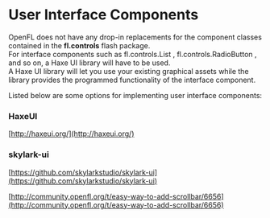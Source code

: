# User Interface Components

OpenFL does not have any drop-in replacements for the component classes contained in the **fl.controls** flash package.   
For interface components such as fl.controls.List , fl.controls.RadioButton , and so on, a Haxe UI library will have to be used.  
A Haxe UI library will let you use your existing graphical assets while the library provides the programmed functionality of the interface component.  
  
Listed below are some options for implementing user interface components:  


###  HaxeUI

  
[http://haxeui.org/](http://haxeui.org/)



### skylark-ui

[https://github.com/skylarkstudio/skylark-ui](https://github.com/skylarkstudio/skylark-ui)

[http://community.openfl.org/t/easy-way-to-add-scrollbar/6656](http://community.openfl.org/t/easy-way-to-add-scrollbar/6656)













